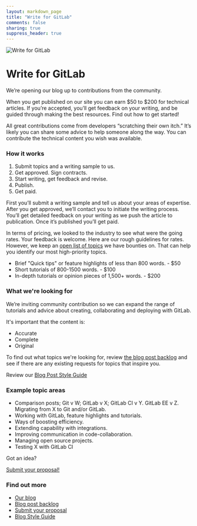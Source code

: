 ```yaml
---
layout: markdown_page
title: "Write for GitLab"
comments: false
sharing: true
suppress_header: true
---
```

![Write for GitLab](/images/community/computers-table-banner.jpg)

# Write for GitLab

We’re opening our blog up to contributions from the community.

When you get published on our site you can earn $50 to $200 for technical articles. If you’re accepted, you’ll get feedback on your writing, and be guided through making the best resources. Find out how to get started!

All great contributions come from developers “scratching their own itch.” It’s likely you can share some advice to help someone along the way. You can contribute the technical content you wish was available.

### How it works

1.  Submit topics and a writing sample to us.
2.  Get approved. Sign contracts.
3.  Start writing, get feedback and revise.
4.  Publish.
5.  Get paid.

First you’ll submit a writing sample and tell us about your areas of expertise. After you get approved, we’ll contact you to initiate the writing process. You’ll get detailed feedback on your writing as we push the article to publication. Once it’s published you’ll get paid.

In terms of pricing, we looked to the industry to see what were the going rates. Your feedback is welcome. Here are our rough guidelines for rates. However, we keep an [open list of topics](https://gitlab.com/gitlab-com/blog-posts/issues?milestone_id=&scope=all&sort=created_desc&state=opened&utf8=%E2%9C%93&assignee_id=0&author_id=&milestone_title=&label_name=&weight=) we have bounties on. That can help you identify our most high-priority topics.

- Brief "Quick tips" or feature highlights of less than 800 words. - $50
- Short tutorials of 800-1500 words. - $100
- In-depth tutorials or opinion pieces of 1,500+ words. - $200

### What we're looking for

We’re inviting community contribution so we can expand the range of tutorials and advice about creating, collaborating and deploying with GitLab.

It's important that the content is:

- Accurate
- Complete
- Original

To find out what topics we're looking for, review [the blog post backlog](https://gitlab.com/gitlab-com/blog-posts/issues?milestone_id=&scope=all&sort=created_desc&state=opened&utf8=%E2%9C%93&assignee_id=0&author_id=&milestone_title=&label_name=&weight=) and see if there are any existing requests for topics that inspire you.

Review our [Blog Post Style Guide](https://gitlab.com/gitlab-com/blog-posts/blob/master/STYLEGUIDE.md)

### Example topic areas

- Comparison posts; Git v W; GitLab v X; GitLab CI v Y. GitLab EE v Z.
Migrating from X to Git and/or GitLab.
- Working with GitLab, feature highlights and tutorials.
- Ways of boosting efficiency.
- Extending capability with integrations.
- Improving communication in code-collaboration.
- Managing open source projects.
- Testing X with GitLab CI

Got an idea?

[Submit your proposal!](http://ow.ly/WWMAg)

### Find out more

- [Our blog](http://about.gitlab.com)
- [Blog post backlog](http://ow.ly/WWA2n)
- [Submit your proposal](http://ow.ly/WWMAg)
- [Blog Style Guide](https://gitlab.com/gitlab-com/blog-posts/blob/master/STYLEGUIDE.md)
